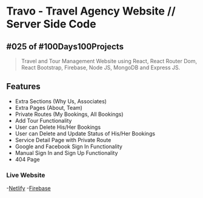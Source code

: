 # Travo - Travel Agency Website // Server Side Code
## #025 of #100Days100Projects
> Travel and Tour Management Website using React, React Router Dom, React Bootstrap, Firebase, Node JS, MongoDB and Express JS.

## Features

- Extra Sections (Why Us, Associates)
- Extra Pages (About, Team)
- Private Routes (My Bookings, All Bookings)
- Add Tour Functionality
- User can Delete His/Her Bookings
- User can Delete and Update Status of His/Her Bookings
- Service Detail Page with Private Route
- Google and Facebook Sign In Functionality
- Manual Sign In and Sign Up Functionality
- 404 Page

### Live Website
-[Netlify](https://awesome-beaver-205d60.netlify.app/)
-[Firebase](https://travo-a8443.web.app/)
